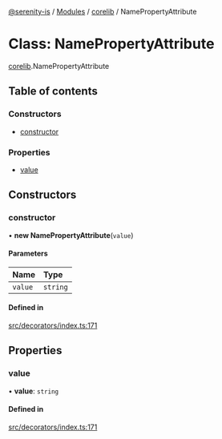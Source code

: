 [@serenity-is](../README.md) / [Modules](../modules.md) / [corelib](../modules/corelib.md) / NamePropertyAttribute

# Class: NamePropertyAttribute

[corelib](../modules/corelib.md).NamePropertyAttribute

## Table of contents

### Constructors

- [constructor](corelib.NamePropertyAttribute.md#constructor)

### Properties

- [value](corelib.NamePropertyAttribute.md#value)

## Constructors

### constructor

• **new NamePropertyAttribute**(`value`)

#### Parameters

| Name | Type |
| :------ | :------ |
| `value` | `string` |

#### Defined in

[src/decorators/index.ts:171](https://github.com/serenity-is/serenity/blob/master/packages/corelib/src/decorators/index.ts#line&#x3D;171)

## Properties

### value

• **value**: `string`

#### Defined in

[src/decorators/index.ts:171](https://github.com/serenity-is/serenity/blob/master/packages/corelib/src/decorators/index.ts#line&#x3D;171)
